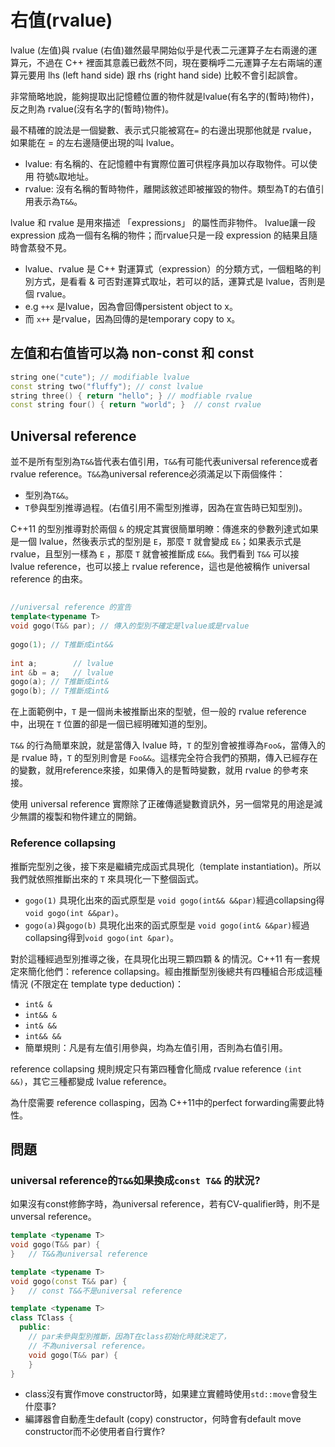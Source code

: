# 右值\(rvalue\)

lvalue \(左值\)與 rvalue \(右值\)雖然最早開始似乎是代表二元運算子左右兩邊的運算元，不過在 C++ 裡面其意義已截然不同，現在要稱呼二元運算子左右兩端的運算元要用 lhs \(left hand side\) 跟 rhs \(right hand side\) 比較不會引起誤會。

非常簡略地說，能夠提取出記憶體位置的物件就是lvalue\(有名字的\(暫時\)物件\)，反之則為 rvalue\(沒有名字的\(暫時\)物件\)。

最不精確的說法是一個變數、表示式只能被寫在`=` 的右邊出現那他就是 rvalue，如果能在 = 的左右邊隨便出現的叫 lvalue。

* lvalue: 有名稱的、在記憶體中有實際位置可供程序員加以存取物件。可以使用 符號`&`取地址。
* rvalue: 沒有名稱的暫時物件，離開該敘述即被摧毀的物件。類型為T的右值引用表示為`T&&`。

lvalue 和 rvalue 是用來描述 「expressions」 的屬性而非物件。lvalue讓一段 expression 成為一個有名稱的物件；而rvalue只是一段 expression 的結果且隨時會蒸發不見。

* lvalue、rvalue 是 C++ 對運算式（expression）的分類方式，一個粗略的判別方式，是看看 & 可否對運算式取址，若可以的話，運算式是 lvalue，否則是個 rvalue。
* e.g `++x` 是lvalue，因為會回傳persistent object to x。
* 而 `x++` 是rvalue，因為回傳的是temporary copy to x。

## 左值和右值皆可以為 non-const 和 const 

```cpp
string one("cute"); // modifiable lvalue
const string two("fluffy"); // const lvalue
string three() { return "hello"; } // modfiable rvalue
const string four() { return "world"; }  // const rvalue
```

## Universal reference

並不是所有型別為`T&&`皆代表右值引用，`T&&`有可能代表universal reference或者rvalue reference。`T&&`為universal reference必須滿足以下兩個條件：

* 型別為`T&&`。 
* `T`參與型別推導過程。\(右值引用不需型別推導，因為在宣告時已知型別\)。



 C++11 的型別推導對於兩個 `&` 的規定其實很簡單明瞭：傳進來的參數列達式如果是一個 lvalue，然後表示式的型別是 `E`，那麼 `T` 就會變成 `E&`；如果表示式是 rvalue，且型別一樣為 `E` ，那麼 `T` 就會被推斷成 `E&&`。我們看到 `T&&` 可以接 lvalue reference，也可以接上 rvalue reference，這也是他被稱作 universal reference 的由來。

## 

```cpp
//universal reference 的宣告
template<typename T>
void gogo(T&& par); // 傳入的型別不確定是lvalue或是rvalue
 
gogo(1); // T推斷成int&&
 
int a;        // lvalue
int &b = a;   // lvalue
gogo(a); // T推斷成int&
gogo(b); // T推斷成int&
```

在上面範例中，`T` 是一個尚未被推斷出來的型號，但一般的 rvalue reference 中，出現在 `T` 位置的卻是一個已經明確知道的型別。

`T&&` 的行為簡單來說，就是當傳入 lvalue 時，`T` 的型別會被推導為`Foo&`，當傳入的是 rvalue 時，`T` 的型別則會是 `Foo&&`。這樣完全符合我們的預期，傳入已經存在的變數，就用reference來接，如果傳入的是暫時變數，就用 rvalue 的參考來接。

使用 universal reference 實際除了正確傳遞變數資訊外，另一個常見的用途是減少無謂的複製和物件建立的開銷。

### Reference collapsing 

推斷完型別之後，接下來是繼續完成函式具現化（template instantiation\)。所以我們就依照推斷出來的 `T` 來具現化一下整個函式。

* `gogo(1)` 具現化出來的函式原型是 `void gogo(int&& &&par)`經過collapsing得 `void gogo(int &&par)`。
* `gogo(a)`與`gogo(b)` 具現化出來的函式原型是 `void gogo(int& &&par)`經過collapsing得到`void gogo(int &par)`。

對於這種經過型別推導之後，在具現化出現三顆四顆 & 的情況。C++11 有一套規定來簡化他們：reference collapsing。經由推斷型別後總共有四種組合形成這種情況 \(不限定在 template type deduction\)：

* `int& &`
* `int&& &`
* `int& &&`
* `int&& &&`
* 簡單規則：凡是有左值引用參與，均為左值引用，否則為右值引用。

reference collapsing 規則規定只有第四種會化簡成 rvalue reference `(int &&)`，其它三種都變成 lvalue reference。

為什麼需要 reference collasping，因為 C++11中的perfect forwarding需要此特性。

## 問題

### universal reference的`T&&`如果換成`const T&&` 的狀況?

如果沒有const修飾字時，為universal reference，若有CV-qualifier時，則不是unversal reference。

```cpp
template <typename T>
void gogo(T&& par) {
}	// T&&為universal reference

template <typename T>
void gogo(const T&& par) {
}	// const T&&不是universal reference

template <typename T>
class TClass {
  public:
	// par未參與型別推斷，因為T在class初始化時就決定了，
	// 不為universal reference。
    void gogo(T&& par) {
    }
}
```

* class沒有實作move constructor時，如果建立實體時使用`std::move`會發生什麼事?
* 編譯器會自動產生default \(copy\) constructor，何時會有default move constructor而不必使用者自行實作?

### 




